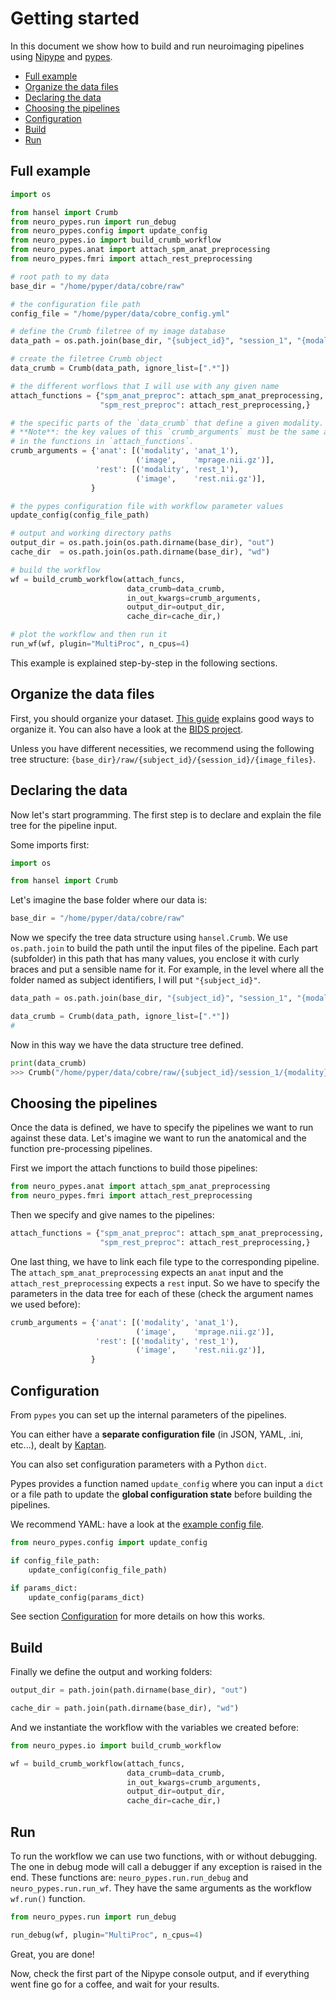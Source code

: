 # Getting started

In this document we show how to build and run neuroimaging pipelines using
[Nipype](http://nipype.readthedocs.io) and [pypes](https://github.com/Neurita/pypes).


<!-- TOC depthFrom:2 depthTo:6 withLinks:1 updateOnSave:1 orderedList:0 -->

- [Full example](#full-example)
- [Organize the data files](#organize-the-data-files)
- [Declaring the data](#declaring-the-data)
- [Choosing the pipelines](#choosing-the-pipelines)
- [Configuration](#configuration)
- [Build](#build)
- [Run](#run)

<!-- /TOC -->

## Full example

```python
import os

from hansel import Crumb
from neuro_pypes.run import run_debug
from neuro_pypes.config import update_config
from neuro_pypes.io import build_crumb_workflow
from neuro_pypes.anat import attach_spm_anat_preprocessing
from neuro_pypes.fmri import attach_rest_preprocessing

# root path to my data
base_dir = "/home/pyper/data/cobre/raw"

# the configuration file path
config_file = "/home/pyper/data/cobre_config.yml"

# define the Crumb filetree of my image database
data_path = os.path.join(base_dir, "{subject_id}", "session_1", "{modality}", "{image}")

# create the filetree Crumb object
data_crumb = Crumb(data_path, ignore_list=[".*"])

# the different worflows that I will use with any given name
attach_functions = {"spm_anat_preproc": attach_spm_anat_preprocessing,
                    "spm_rest_preproc": attach_rest_preprocessing,}

# the specific parts of the `data_crumb` that define a given modality.
# **Note**: the key values of this `crumb_arguments` must be the same as expected
# in the functions in `attach_functions`.
crumb_arguments = {'anat': [('modality', 'anat_1'),
                            ('image',    'mprage.nii.gz')],
                   'rest': [('modality', 'rest_1'),
                            ('image',    'rest.nii.gz')],
                  }

# the pypes configuration file with workflow parameter values
update_config(config_file_path)

# output and working directory paths
output_dir = os.path.join(os.path.dirname(base_dir), "out")
cache_dir  = os.path.join(os.path.dirname(base_dir), "wd")

# build the workflow
wf = build_crumb_workflow(attach_funcs,
                          data_crumb=data_crumb,
                          in_out_kwargs=crumb_arguments,
                          output_dir=output_dir,
                          cache_dir=cache_dir,)

# plot the workflow and then run it
run_wf(wf, plugin="MultiProc", n_cpus=4)
```

This example is explained step-by-step in the following sections.


## Organize the data files
First, you should organize your dataset.
[This guide](http://miykael.github.io/nipype-beginner-s-guide/prepareData.html)
explains good ways to organize it.
You can also have a look at the [BIDS project](http://bids.neuroimaging.io/).

Unless you have different necessities, we recommend using the following
tree structure: `{base_dir}/raw/{subject_id}/{session_id}/{image_files}`.

## Declaring the data
Now let's start programming.
The first step is to declare and explain the file tree for the pipeline input.

Some imports first:

```python
import os

from hansel import Crumb
```

Let's imagine the base folder where our data is:

```python
base_dir = "/home/pyper/data/cobre/raw"
```

Now we specify the tree data structure using `hansel.Crumb`.
We use `os.path.join` to build the path until the input files of the pipeline.
Each part (subfolder) in this path that has many values, you enclose it with curly braces
and put a sensible name for it. For example, in the level where all the folder named as
subject identifiers, I will put `"{subject_id}"`.

```python
data_path = os.path.join(base_dir, "{subject_id}", "session_1", "{modality}", "{image}")

data_crumb = Crumb(data_path, ignore_list=[".*"])
#
```

Now in this way we have the data structure tree defined.
```python
print(data_crumb)
>>> Crumb("/home/pyper/data/cobre/raw/{subject_id}/session_1/{modality}/{image}")
```

## Choosing the pipelines

Once the data is defined, we have to specify the pipelines we want to run against
these data.
Let's imagine we want to run the anatomical and the function pre-processing pipelines.

First we import the attach functions to build those pipelines:

```python
from neuro_pypes.anat import attach_spm_anat_preprocessing
from neuro_pypes.fmri import attach_rest_preprocessing
```

Then we specify and give names to the pipelines:

```python
attach_functions = {"spm_anat_preproc": attach_spm_anat_preprocessing,
                    "spm_rest_preproc": attach_rest_preprocessing,}
```

One last thing, we have to link each file type to the corresponding pipeline.
The `attach_spm_anat_preprocessing` expects an `anat` input and the `attach_rest_preprocessing` expects a `rest` input.
So we have to specify the parameters in the data tree for each of these (check the argument names we used before):

```python
crumb_arguments = {'anat': [('modality', 'anat_1'),
                            ('image',    'mprage.nii.gz')],
                   'rest': [('modality', 'rest_1'),
                            ('image',    'rest.nii.gz')],
                  }
```

## Configuration

From `pypes` you can set up the internal parameters of the pipelines.

You can either have a **separate configuration file** (in JSON, YAML, .ini, etc...),
dealt by [Kaptan](https://github.com/emre/kaptan).

You can also set configuration parameters with a Python `dict`.

Pypes provides a function named `update_config` where you can input a `dict`
or a file path to update the **global configuration state** before building the pipelines.

We recommend YAML: have a look at the [example config file](pypes_config.yml).

```python
from neuro_pypes.config import update_config

if config_file_path:
    update_config(config_file_path)

if params_dict:
    update_config(params_dict)
```

See section [Configuration](configuration.md) for more details on how this works.


## Build

Finally we define the output and working folders:

```python
output_dir = path.join(path.dirname(base_dir), "out")

cache_dir = path.join(path.dirname(base_dir), "wd")
```

And we instantiate the workflow with the variables we created before:

```python
from neuro_pypes.io import build_crumb_workflow

wf = build_crumb_workflow(attach_funcs,
                          data_crumb=data_crumb,
                          in_out_kwargs=crumb_arguments,
                          output_dir=output_dir,
                          cache_dir=cache_dir,)
```

## Run

To run the workflow we can use two functions, with or without debugging.
The one in debug mode will call a debugger if any exception is raised in the end. These functions are: `neuro_pypes.run.run_debug` and `neuro_pypes.run.run_wf`.
They have the same arguments as the workflow `wf.run()` function.

```python
from neuro_pypes.run import run_debug

run_debug(wf, plugin="MultiProc", n_cpus=4)
```

Great, you are done!

Now, check the first part of the Nipype console output, and if everything went fine go for a coffee, and wait for your results.
